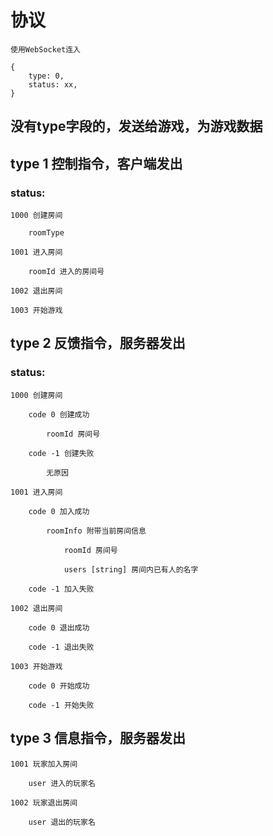 # 协议

    使用WebSocket连入

    {
        type: 0,
        status: xx,
    }

## 没有type字段的，发送给游戏，为游戏数据

## type 1 控制指令，客户端发出

### status:

    1000 创建房间

        roomType

    1001 进入房间

        roomId 进入的房间号

    1002 退出房间

    1003 开始游戏

## type 2 反馈指令，服务器发出

### status:

    1000 创建房间

        code 0 创建成功

            roomId 房间号

        code -1 创建失败

            无原因

    1001 进入房间

        code 0 加入成功

            roomInfo 附带当前房间信息

                roomId 房间号

                users [string] 房间内已有人的名字

        code -1 加入失败

    1002 退出房间

        code 0 退出成功

        code -1 退出失败

    1003 开始游戏

        code 0 开始成功

        code -1 开始失败

## type 3 信息指令，服务器发出

    1001 玩家加入房间

        user 进入的玩家名

    1002 玩家退出房间

        user 退出的玩家名
